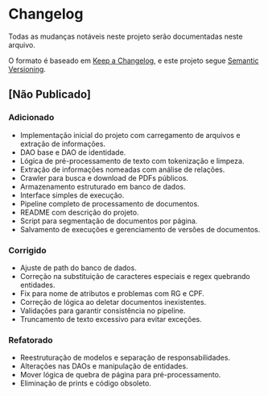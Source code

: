 # Changelog

Todas as mudanças notáveis neste projeto serão documentadas neste arquivo.

O formato é baseado em [Keep a Changelog](https://keepachangelog.com/pt-BR/1.0.0/),
e este projeto segue [Semantic Versioning](https://semver.org/lang/pt-BR/).

## [Não Publicado]

### Adicionado
- Implementação inicial do projeto com carregamento de arquivos e extração de informações.
- DAO base e DAO de identidade.
- Lógica de pré-processamento de texto com tokenização e limpeza.
- Extração de informações nomeadas com análise de relações.
- Crawler para busca e download de PDFs públicos.
- Armazenamento estruturado em banco de dados.
- Interface simples de execução.
- Pipeline completo de processamento de documentos.
- README com descrição do projeto.
- Script para segmentação de documentos por página.
- Salvamento de execuções e gerenciamento de versões de documentos.

### Corrigido
- Ajuste de path do banco de dados.
- Correção na substituição de caracteres especiais e regex quebrando entidades.
- Fix para nome de atributos e problemas com RG e CPF.
- Correção de lógica ao deletar documentos inexistentes.
- Validações para garantir consistência no pipeline.
- Truncamento de texto excessivo para evitar exceções.

### Refatorado
- Reestruturação de modelos e separação de responsabilidades.
- Alterações nas DAOs e manipulação de entidades.
- Mover lógica de quebra de página para pré-processamento.
- Eliminação de prints e código obsoleto.



